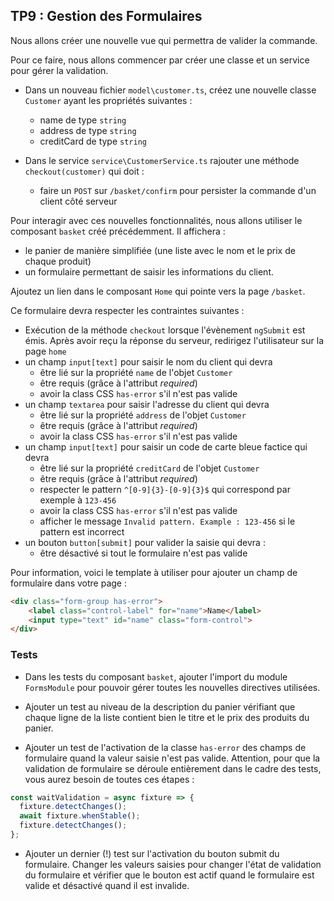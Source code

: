 ## TP9 : Gestion des Formulaires

Nous allons créer une nouvelle vue qui permettra de valider la commande.

Pour ce faire, nous allons commencer par créer une classe et un service pour gérer la validation.

- Dans un nouveau fichier `model\customer.ts`, créez une nouvelle classe `Customer` ayant les propriétés suivantes :
	- name de type `string`
	- address de type `string`
	- creditCard de type `string`

- Dans le service `service\CustomerService.ts` rajouter une méthode `checkout(customer)` qui doit :
  - faire un `POST` sur `/basket/confirm` pour persister la commande d'un client côté serveur

Pour interagir avec ces nouvelles fonctionnalités, nous allons utiliser le composant `basket` créé précédemment. Il affichera :
  - le panier de manière simplifiée (une liste avec le nom et le prix de chaque produit)
  - un formulaire permettant de saisir les informations du client.

Ajoutez un lien dans le composant `Home` qui pointe vers la page `/basket`.

Ce formulaire devra respecter les contraintes suivantes :
  - Exécution de la méthode `checkout` lorsque l'évènement `ngSubmit` est émis. Après avoir reçu la réponse du serveur, redirigez l'utilisateur sur la page `home`
  - un champ `input[text]` pour saisir le nom du client qui devra
    - être lié sur la propriété `name` de l'objet `Customer`
    - être requis (grâce à l'attribut *required*)
    - avoir la class CSS `has-error` s'il n'est pas valide
  - un champ `textarea` pour saisir l'adresse du client qui devra
    - être lié sur la propriété `address` de l'objet `Customer`
    - être requis (grâce à l'attribut *required*)
    - avoir la class CSS `has-error` s'il n'est pas valide
  - un champ `input[text]` pour saisir un code de carte bleue factice qui devra
    - être lié sur la propriété `creditCard` de l'objet `Customer`
    - être requis (grâce à l'attribut *required*)
    - respecter le pattern `^[0-9]{3}-[0-9]{3}$` qui correspond par exemple à `123-456`
    - avoir la class CSS `has-error` s'il n'est pas valide
    - afficher le message `Invalid pattern. Example : 123-456` si le pattern est incorrect
  - un bouton `button[submit]` pour valider la saisie qui devra :
    - être désactivé si tout le formulaire n'est pas valide

Pour information, voici le template à utiliser pour ajouter un champ de formulaire dans votre page :

```html
<div class="form-group has-error">
    <label class="control-label" for="name">Name</label>
    <input type="text" id="name" class="form-control">
</div>
```

### Tests

- Dans les tests du composant `basket`, ajouter l'import du module `FormsModule` pour pouvoir gérer toutes les nouvelles directives utilisées.

- Ajouter un test au niveau de la description du panier vérifiant que chaque ligne de la liste contient bien le titre et le prix des produits du panier.

- Ajouter un test de l'activation de la classe `has-error` des champs de formulaire quand la valeur saisie n'est pas valide. Attention, pour que la validation de formulaire se déroule entièrement dans le cadre des tests, vous aurez besoin de toutes ces étapes :

```typescript
const waitValidation = async fixture => {
  fixture.detectChanges();
  await fixture.whenStable();
  fixture.detectChanges();
};
```

- Ajouter un dernier (!) test sur l'activation du bouton submit du formulaire. Changer les valeurs saisies pour changer l'état de validation du formulaire et vérifier que le bouton est actif quand le formulaire est valide et désactivé quand il est invalide.
